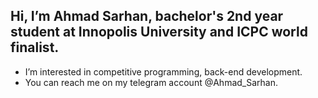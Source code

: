 ## Hi, I’m Ahmad Sarhan, bachelor's 2nd year student at Innopolis University and ICPC world finalist.
  - I’m interested in competitive programming, back-end development.
  - You can reach me on my telegram account @Ahmad_Sarhan.

<!---
VectorsMaster/VectorsMaster is a ✨ special ✨ repository because its `README.md` (this file) appears on your GitHub profile.
You can click the Preview link to take a look at your changes.
--->
